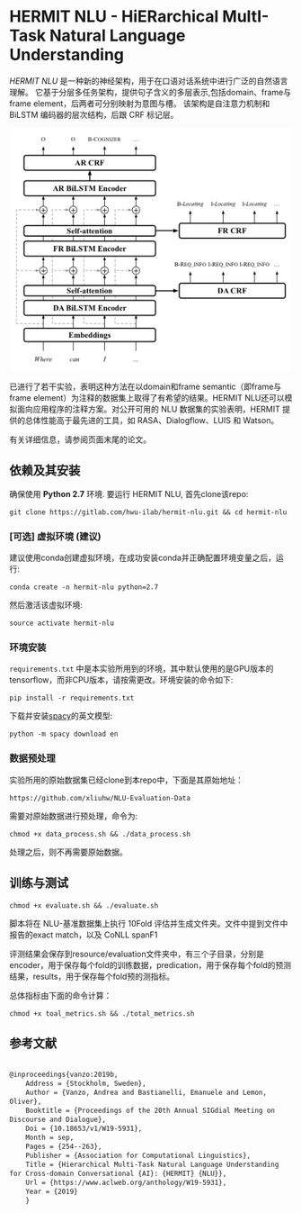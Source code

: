 # HERMIT NLU - HiERarchical MultI-Task Natural Language Understanding

*HERMIT NLU* 是一种新的神经架构，用于在口语对话系统中进行广泛的自然语言理解。 它基于分层多任务架构，提供句子含义的多层表示,包括domain、frame与frame element，后两者可分别映射为意图与槽。 该架构是自注意力机制和 BiLSTM 编码器的层次结构，后跟 CRF 标记层。
<center>
	<img src="hermit_architecture.png" alt="Hermit Architecture" width="500" />
</center>

已进行了若干实验，表明这种方法在以domain和frame semantic（即frame与frame element）为注释的数据集上取得了有希望的结果。HERMIT NLU还可以模拟面向应用程序的注释方案。对公开可用的 NLU 数据集的实验表明，HERMIT 提供的总体性能高于最先进的工具，如 RASA、Dialogflow、LUIS 和 Watson。

有关详细信息，请参阅页面末尾的论文。


## 依赖及其安装

确保使用 **Python 2.7** 环境.
要运行 HERMIT NLU, 首先clone该repo:

```
git clone https://gitlab.com/hwu-ilab/hermit-nlu.git && cd hermit-nlu
```
### [可选] 虚拟环境 (建议)
建议使用conda创建虚拟环境，在成功安装conda并正确配置环境变量之后，运行:

```
conda create -n hermit-nlu python=2.7
```
然后激活该虚拟环境:

```
source activate hermit-nlu
```

### 环境安装
 `requirements.txt` 中是本实验所用到的环境，其中默认使用的是GPU版本的tensorflow，而非CPU版本，请按需更改。环境安装的命令如下:

```
pip install -r requirements.txt
```

下载并安装[spacy](https://spacy.io)的英文模型:

```
python -m spacy download en
```

### 数据预处理

实验所用的原始数据集已经clone到本repo中，下面是其原始地址：
```
https://github.com/xliuhw/NLU-Evaluation-Data
```
需要对原始数据进行预处理，命令为:

```
chmod +x data_process.sh && ./data_process.sh
```

处理之后，则不再需要原始数据。

## 训练与测试

```
chmod +x evaluate.sh && ./evaluate.sh
``` 

脚本将在 NLU-基准数据集上执行 10Fold 评估并生成文件夹。文件中提到文件中报告的exact match，以及 CoNLL spanF1

评测结果会保存到resource/evaluation文件夹中，有三个子目录，分别是encoder，用于保存每个fold的训练数据，predication，用于保存每个fold的预测结果，results，用于保存每个fold预的测指标。

总体指标由下面的命令计算：
```
chmod +x toal_metrics.sh && ./total_metrics.sh
```

## 参考文献

```

@inproceedings{vanzo:2019b,
	Address = {Stockholm, Sweden},
	Author = {Vanzo, Andrea and Bastianelli, Emanuele and Lemon, Oliver},
	Booktitle = {Proceedings of the 20th Annual SIGdial Meeting on Discourse and Dialogue},
	Doi = {10.18653/v1/W19-5931},
	Month = sep,
	Pages = {254--263},
	Publisher = {Association for Computational Linguistics},
	Title = {Hierarchical Multi-Task Natural Language Understanding for Cross-domain Conversational {AI}: {HERMIT} {NLU}},
	Url = {https://www.aclweb.org/anthology/W19-5931},
	Year = {2019}
	}

```